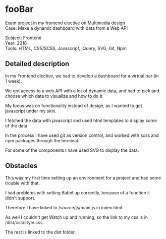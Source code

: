 # fooBar
Exam project in my frontend elective on Multimedia design  
Case: Make a dynamic dashboard with data from a Web API

Subject: Frontend  
Year: 2018  
Tools: HTML, CSS/SCSS, Javascript, jQuery, SVG, Git, Npm     

## Detailed description

In my Frontend elective, we had to develop a dashboard for a virtual bar (in 1 week).

We got access to a web API with a lot of dynamic data, and had to pick and choose which data to visualize and how to do it.

My focus was on functionality instead of design, as I wanted to get javascript under my skin. 

I fetched the data with javascript and used html templates to display some of the data. 

In the process i have used git as version control, and worked with scss and npm packages through the terminal. 

For some of the components I have used SVG to display the data.

## Obstacles

This was my first time setting up an environment for a project and had some trouble with that.

I had problems with setting Babel up correctly, because of a function it didn't support. 

Therefore I have linked to /source/js/main.js in index.html. 

As well I couldn't get Watch up and running, so the link to my css is in /dist/css/style.css. 

The rest is linked to the dist folder.
